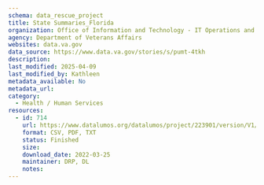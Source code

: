 ```yaml
---
schema: data_rescue_project 
title: State Summaries_Florida
organization: Office of Information and Technology - IT Operations and Services (ITOPS)
agency: Department of Veterans Affairs
websites: data.va.gov
data_source: https://www.data.va.gov/stories/s/pumt-4tkh
description: 
last_modified: 2025-04-09
last_modified_by: Kathleen
metadata_available: No
metadata_url: 
category:
  - Health / Human Services
resources:
  - id: 714
    url: https://www.datalumos.org/datalumos/project/223901/version/V1/view
    format: CSV, PDF, TXT
    status: Finished
    size: 
    download_date: 2022-03-25
    maintainer: DRP, DL
    notes: 
---
```

